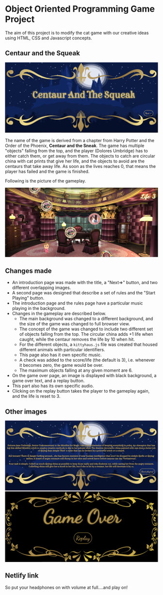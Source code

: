 # Object Oriented Programming Game Project
The aim of this project is to modify the cat game with our creative ideas using HTML, CSS and Javascript concepts. 

## Centaur and the Squeak
<img src="screenshots/intro-screen.png">

The name of the game is derived from a chapter from Harry Potter and the Order of the Phoenix, **Centaur and the Sneak**. The game has multiple "objects" falling from the top, and the player (Dolores Umbridge) has to either catch them, or get away from them. The objects to catch are circular china with cat prints that give her life, and the objects to avoid are the centaurs that take away life. As soon as the lives reaches 0, that means the player has failed and the game is finished.


Following is the picture of the gameplay.


<img src="screenshots/game-play.png">


## Changes made
- An introduction page was made with the title, a "Next=>" button, and two different overlapping images.
- A second page was designed that describe a set of rules and the "Start Playing" button. 
- The introduction page and the rules page have a particular music playing in the background.
- Changes in the gameplay are described below.
    - The main background was changed to a different background, and the size of the game was changed to full browser view.
    - The concept of the game was changed to include two different set of objects falling from the top. The circular china adds +1 life when caught, while the centaur removes the life by 10 when hit.
    - For the different objects, a `kittyhaus.js` file was created that housed different animals with particular identifiers.
    - This page also has it own specific music.
    - A check was added to the score/life (the default is 3), i.e. whenever it becomes zero, the game would be over. 
    - The maximum objects falling at any given moment are 6.
- On the game over page, an image is displayed with black background, a game over text, and a replay button.
- This part also has its own specific audio.
- Clicking on the replay button takes the player to the gameplay again, and the life is reset to 3.

## Other images
<img src="screenshots/rules-screen.png">

<img src="screenshots/game-over.png">

## Netlify link

<!-- https://squeakycentaurs.netlify.app -->

So put your headphones on with volume at full....and play on!